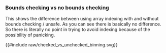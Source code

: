 

### Bounds checking vs no bounds checking

This shows the difference between using array indexing with and without bounds checking / unsafe. As you can see there is basically no difference. So there is literally no point in trying to avoid indexing because of the possibility of panicking.


<link rel="stylesheet" href="css/poloto.css">
{{#include raw/checked_vs_unchecked_binning.svg}}
